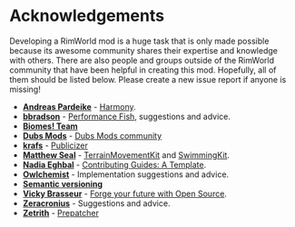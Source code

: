 # Acknowledgements

Developing a RimWorld mod is a huge task that is only made possible because its awesome community shares their expertise and knowledge with others. There are also people and groups outside of the RimWorld community that have been helpful in creating this mod.  Hopefully, all of them should be listed below. Please create a new issue report if anyone is missing!

* **[Andreas Pardeike](https://www.patreon.com/pardeike/posts)** - [Harmony](https://harmony.pardeike.net/).
* **[bbradson](https://github.com/bbradson)** - [Performance Fish](https://github.com/bbradson/Performance-Fish), suggestions and advice.
* **[Biomes! Team](https://github.com/biomes-team/)**
* **[Dubs Mods](https://www.patreon.com/dubwise56)** - [Dubs Mods community](https://discord.gg/bajcjsu)
* **[krafs](https://github.com/krafs/)** - [Publicizer](https://github.com/krafs/Publicizer)
* **[Matthew Seal](https://github.com/MSeal)** - [TerrainMovementKit](https://github.com/MSeal/RimworldTerrainMovementKit) and [SwimmingKit](https://github.com/MSeal/RimworldSwimming).
* **[Nadia Eghbal](https://github.com/nayafia)** - [Contributing Guides: A Template](https://github.com/nayafia/contributing-template).
* **[Owlchemist](https://steamcommunity.com/id/owlchemist/myworkshopfiles/?appid=294100)** - Implementation suggestions and advice.
* **[Semantic versioning](https://semver.org/)**
* **[Vicky Brasseur](https://www.vmbrasseur.com)** - [Forge your future with Open Source](https://pragprog.com/titles/vbopens/forge-your-future-with-open-source/).
* **[Zeracronius](https://github.com/Zeracronius/)** - Suggestions and advice.
* **[Zetrith](https://github.com/Zetrith)** - [Prepatcher](https://github.com/Zetrith/Prepatcher/)
